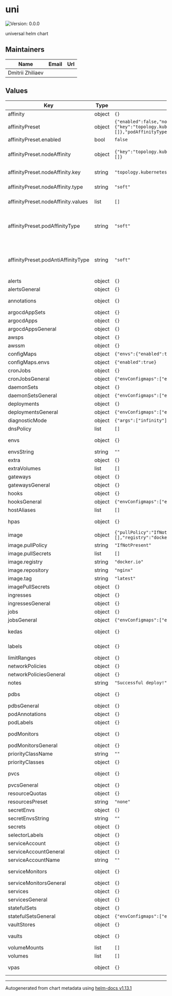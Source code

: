 # uni

![Version: 0.0.0](https://img.shields.io/badge/Version-0.0.0-informational?style=flat-square)

universal helm chart

## Maintainers

| Name | Email | Url |
| ---- | ------ | --- |
| Dmitrii Zhiliaev |  |  |

## Values

| Key | Type | Default | Description |
|-----|------|---------|-------------|
| affinity | object | `{}` | It overrides affinityPreset |
| affinityPreset | object | `{"enabled":false,"nodeAffinity":{"key":"topology.kubernetes.io/zone","type":"soft","values":[]},"podAffinityType":"soft","podAntiAffinityType":"soft"}` | Predefined Affinity block |
| affinityPreset.enabled | bool | `false` | disable presets by default |
| affinityPreset.nodeAffinity | object | `{"key":"topology.kubernetes.io/zone","type":"soft","values":[]}` | Node affinity preset Ref: https://kubernetes.io/docs/concepts/scheduling-eviction/assign-pod-node/#node-affinity |
| affinityPreset.nodeAffinity.key | string | `"topology.kubernetes.io/zone"` | Node label key to match E.g. key: "kubernetes.io/e2e-az-name" |
| affinityPreset.nodeAffinity.type | string | `"soft"` | Node affinity type Allowed values: soft, hard, nil (nil means disabling) |
| affinityPreset.nodeAffinity.values | list | `[]` | Node label values to match E.g. values:   - e2e-az1   - e2e-az2 |
| affinityPreset.podAffinityType | string | `"soft"` | Pod affinity preset ref: https://kubernetes.io/docs/concepts/scheduling-eviction/assign-pod-node/#inter-pod-affinity-and-anti-affinity Allowed values: soft, hard, nil (nil means disabling) |
| affinityPreset.podAntiAffinityType | string | `"soft"` | Pod anti-affinity preset Ref: https://kubernetes.io/docs/concepts/scheduling-eviction/assign-pod-node/#inter-pod-affinity-and-anti-affinity Allowed values: soft, hard, nil (nil means disabling) |
| alerts | object | `{}` | Collection of alert, It's prometheus rule. |
| alertsGeneral | object | `{}` | General for alert |
| annotations | object | `{}` | extra annotations for all resources (for podSpecTemplate use podAnnotations instead) |
| argocdAppSets | object | `{}` | Collection of ArgoCD application sets |
| argocdApps | object | `{}` | Collection of ArgoCD application |
| argocdAppsGeneral | object | `{}` | General for argocd app |
| awsps | object | `{}` | Collection of AWS secrets |
| awssm | object | `{}` | Collection of AWS Secret Manager |
| configMaps | object | `{"envs":{"enabled":true}}` | Collection of ConfigMaps |
| configMaps.envs | object | `{"enabled":true}` | envs |
| cronJobs | object | `{}` | Collection of crons |
| cronJobsGeneral | object | `{"envConfigmaps":["envs"]}` | General for cron |
| daemonSets | object | `{}` | Collection of  daemonSets |
| daemonSetsGeneral | object | `{"envConfigmaps":["envs"]}` | General for daemonSet |
| deployments | object | `{}` | Collection of deployment |
| deploymentsGeneral | object | `{"envConfigmaps":["envs"]}` | General for deployment |
| diagnosticMode | object | `{"args":["infinity"],"command":["sleep"],"enabled":false}` | diagnosticMode works with all defined containers |
| dnsPolicy | list | `[]` | Change dns policy inside pods |
| envs | object | `{}` | Environment variables for all workloads (recommended way) |
| envsString | string | `""` | use string as file for environment variables |
| extra | object | `{}` | Any objects |
| extraVolumes | list | `[]` | Clean yaml spec for volumes |
| gateways | object | `{}` | Collection of gateway |
| gatewaysGeneral | object | `{}` | General for gateway |
| hooks | object | `{}` | Collection of helm hooks jobs |
| hooksGeneral | object | `{"envConfigmaps":["envs"]}` | General for helm-hook job |
| hostAliases | list | `[]` | Change host aliases inside pods |
| hpas | object | `{}` | Collection of hpa, can match with workloads with the same name |
| image | object | `{"pullPolicy":"IfNotPresent","pullSecrets":[],"registry":"docker.io","repository":"nginx","tag":"latest"}` | Default image for all workloads |
| image.pullPolicy | string | `"IfNotPresent"` | Default pullPolicy |
| image.pullSecrets | list | `[]` | Default pullSecrets |
| image.registry | string | `"docker.io"` | Default registry |
| image.repository | string | `"nginx"` | Default repository |
| image.tag | string | `"latest"` | Default tag |
| imagePullSecrets | object | `{}` | This Collection will create secrets |
| ingresses | object | `{}` | Collection of ingress |
| ingressesGeneral | object | `{}` | General for ingressesGeneral |
| jobs | object | `{}` | Collection of jobs |
| jobsGeneral | object | `{"envConfigmaps":["envs"]}` | General for jobs |
| kedas | object | `{}` | Collection of keda, can match with workloads with the same name |
| labels | object | `{}` | extra labels for all resources (for podSpecTemplate use podLabels instead) |
| limitRanges | object | `{}` | Collection of  LimitRanges |
| networkPolicies | object | `{}` | Collection of networkPolicy, It's Firewall rules |
| networkPoliciesGeneral | object | `{}` | General for networkPolicy |
| notes | string | `"Successful deploy!"` | Notes after successful deploy |
| pdbs | object | `{}` | Collection of pdb, can match with workloads with the same name |
| pdbsGeneral | object | `{}` | General for pdb |
| podAnnotations | object | `{}` | Extra pod annotations |
| podLabels | object | `{}` | Extra pod labels |
| podMonitors | object | `{}` | Collection of podMonitor, It's prometheus pod monitor. |
| podMonitorsGeneral | object | `{}` | General for podMonitors |
| priorityClassName | string | `""` | Default priorityClassName |
| priorityClasses | object | `{}` | Collection of priorityClasses |
| pvcs | object | `{}` | All PVSs will be added to `volumes` block in each workload excluding hooks |
| pvcsGeneral | object | `{}` | General for pvc |
| resourceQuotas | object | `{}` | Collection of resourceQuotas |
| resourcesPreset | string | `"none"` |  |
| secretEnvs | object | `{}` | environment variables as the secret |
| secretEnvsString | string | `""` | use string as file for secret environment variables |
| secrets | object | `{}` | Collection of Secrets |
| selectorLabels | object | `{}` | Extra selectors labels |
| serviceAccount | object | `{}` | Collection of serviceAccounts |
| serviceAccountGeneral | object | `{}` | General for serviceAccountGeneral |
| serviceAccountName | string | `""` | Default serviceAccount for all workloads |
| serviceMonitors | object | `{}` | Collection of serviceMonitor, It's prometheus service monitor. |
| serviceMonitorsGeneral | object | `{}` | General for serviceMonitor |
| services | object | `{}` | Collection of service |
| servicesGeneral | object | `{}` | General for service |
| statefulSets | object | `{}` | Collection of statefulSets |
| statefulSetsGeneral | object | `{"envConfigmaps":["envs"]}` | General for statefulSet |
| vaultStores | object | `{}` | Collection of Vault secret stores |
| vaults | object | `{}` | Collection of vaults envs can conflict with secrets collection |
| volumeMounts | list | `[]` | Typed volume mounts |
| volumes | list | `[]` | volumes for all workloads |
| vpas | object | `{}` | Collection of vpa, can match with workloads with the same name |

----------------------------------------------
Autogenerated from chart metadata using [helm-docs v1.13.1](https://github.com/norwoodj/helm-docs/releases/v1.13.1)
